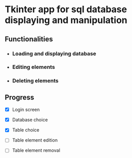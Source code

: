 # Tkinter app for sql database displaying and manipulation

## Functionalities

* ### Loading and displaying database
* ### Editing elements
* ### Deleting elements

## Progress

-[x] Login screen

-[x] Database choice

-[x] Table choice 

-[ ] Table element edition

-[ ] Table element removal